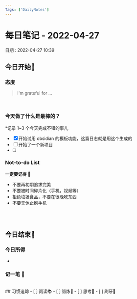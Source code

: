 ```yaml
---
Tags: ['DailyNotes']
---
```

# 每日笔记 - 2022-04-27
日期 : 2022-04-27 10:39


## 今日开始🌅    
### 态度
> I'm grateful for ...

<br>

### 今天做了什么是最棒的？
*记录 1~3 个今天完成不错的事儿
- [x]  开始试用 obsidian 的模板功能，这篇日志就是用这个生成的 
- [ ]  开始了一个新项目 
- [ ]  

### Not-to-do List
**一定要记得** 🔴
- 不要再初期追求完美
- 不要被时间碎片化（手机，视频等）
- 拒绝垃圾食品，不要在很晚吃东西
- 不要无休止刷手机


<br>
<br>

## 今日结束🎴
### 今日所得
-


### 记一笔 📝


<br>
## 习惯追踪
- [ ] 阅读📚 
- [ ] 锻炼🥊
- [ ] 思考🧠
- [ ] 刷牙🦷